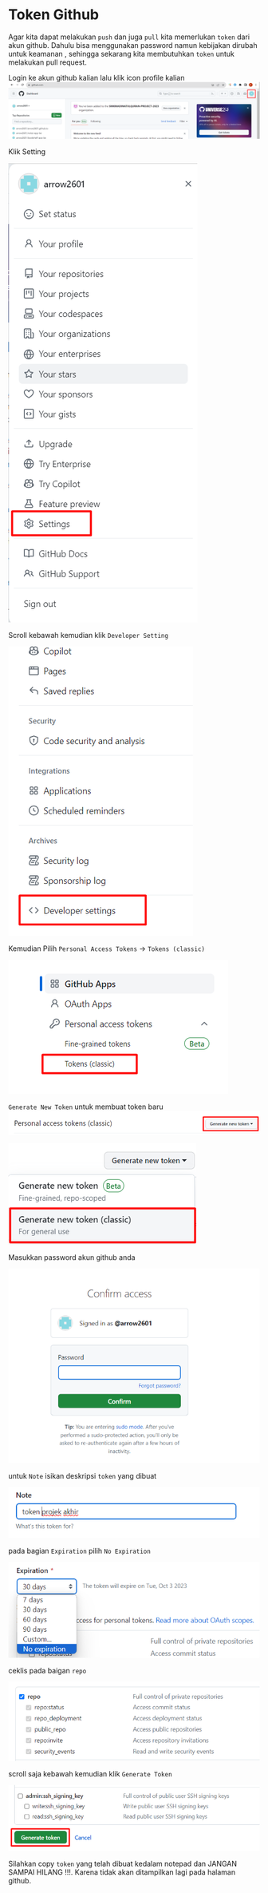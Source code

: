 # Token Github

Agar kita dapat melakukan `push` dan juga `pull` kita memerlukan `token` dari akun github. Dahulu bisa menggunakan password namun kebijakan dirubah untuk keamanan , sehingga sekarang kita membutuhkan `token` untuk melakukan pull request.

Login ke akun github kalian lalu klik icon profile kalian
![Alt text](image-26.png)  

Klik Setting

![Alt text](image-27.png)  

Scroll kebawah kemudian klik `Developer Setting`  

![Alt text](image-28.png)

Kemudian Pilih `Personal Access Tokens` -> `Tokens (classic)`  

![Alt text](image-29.png)  

`Generate New Token` untuk membuat token baru
  ![Alt text](image-30.png)  

  ![Alt text](image-31.png)  

  Masukkan password akun github anda

  ![Alt text](image-32.png)

  untuk `Note` isikan deskripsi `token` yang dibuat  

  ![Alt text](image-33.png)

  pada bagian `Expiration` pilih `No Expiration`

  ![Alt text](image-34.png)  

  ceklis pada baigan `repo`

  ![Alt text](image-36.png)

  scroll saja kebawah kemudian klik `Generate Token`

  ![Alt text](image-35.png) 

  Silahkan copy `token` yang telah dibuat kedalam notepad dan JANGAN SAMPAI HILANG !!!. Karena tidak akan ditampilkan lagi pada halaman github.